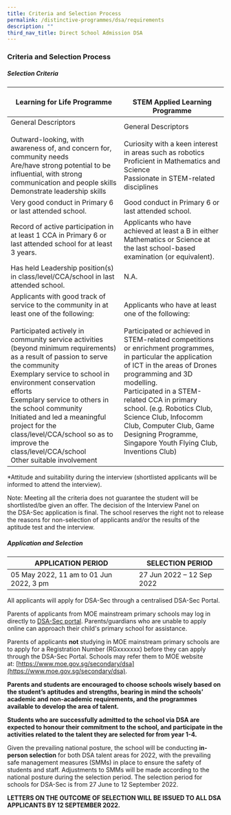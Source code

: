 ```yaml
---
title: Criteria and Selection Process
permalink: /distinctive-programmes/dsa/requirements
description: ""
third_nav_title: Direct School Admission DSA
---
```

### Criteria and Selection Process

##### **Selection Criteria**

| Learning  for Life Programme |  <br>STEM Applied Learning Programme |
|---|---|
| General  Descriptors<br><br>Outward-looking, with awareness of, and concern for, community needs<br>Are/have strong potential to be influential, with strong communication and people  skills<br>Demonstrate leadership skills | General  Descriptors<br><br>Curiosity  with a keen interest in  areas such as robotics<br>Proficient in Mathematics and  Science<br>Passionate  in STEM-related disciplines |
| Very good conduct in Primary 6 or last attended school. | Good conduct in Primary 6 or last attended school. |
| Record of active participation in at least 1 CCA in Primary 6 or last attended school for at least 3 years. | Applicants who have achieved at least a B in either Mathematics or Science at the last school-based examination (or equivalent). |
| Has held Leadership position(s) in class/level/CCA/school in last attended school. | N.A. |
| Applicants with good track of service  to the community in at least one of the following:<br><br>Participated  actively in community service activities (beyond minimum requirements) as a  result of passion to serve the community<br>Exemplary  service to school in environment conservation efforts<br>Exemplary  service to others in the school community<br>Initiated  and led a meaningful project for the class/level/CCA/school so as to improve  the class/level/CCA/school<br>Other suitable involvement | Applicants who have at least one  of the following:<br><br>Participated or achieved in STEM-related competitions or enrichment programmes, in particular the application of ICT in the areas of Drones programming and 3D modelling.<br>Participated in a STEM-related CCA in primary school. (e.g.  Robotics Club, Science Club, Infocomm Club, Computer Club, Game Designing Programme, Singapore Youth Flying Club, Inventions Club) |

*Attitude and suitability during the interview (shortlisted applicants will be informed to attend the interview).

Note: Meeting all the criteria does not guarantee the student will be shortlisted/be given an offer. The decision of the Interview Panel on the DSA-Sec application is final. The school reserves the right not to release the reasons for non-selection of applicants and/or the results of the aptitude test and the interview.

##### **Application and Selection**

| APPLICATION  PERIOD | SELECTION  PERIOD |
|---|---|
| 05 May 2022, 11 am to 01 Jun 2022, 3 pm | 27 Jun 2022 – 12 Sep 2022 |

All applicants will apply for DSA-Sec through a centralised DSA-Sec Portal.

Parents of applicants from MOE mainstream primary schools may log in directly to [DSA-Sec portal](https://go.gov.sg/apply-dsa-sec). Parents/guardians who are unable to apply online can approach their child's primary school for assistance.

Parents of applicants **not** studying in MOE mainstream primary schools are to apply for a Registration Number (RGxxxxxxx) before they can apply through the DSA-Sec Portal. Schools may refer them to MOE website at: [https://www.moe.gov.sg/secondary/dsa](https://www.moe.gov.sg/secondary/dsa).

**Parents and students are encouraged to choose schools wisely based on the student’s aptitudes and strengths, bearing in mind the schools’ academic and non-academic requirements, and the programmes available to develop the area of talent.**  

**Students who are successfully admitted to the school via DSA are expected to honour their commitment to the school, and participate in the activities related to the talent they are selected for from year 1-4.** 

Given the prevailing national posture, the school will be conducting **in-person selection** for both DSA talent areas for 2022, with the prevailing safe management measures (SMMs) in place to ensure the safety of students and staff. Adjustments to SMMs will be made according to the national posture during the selection period. The selection period for schools for DSA-Sec is from 27 June to 12 September 2022.

**LETTERS ON THE OUTCOME OF SELECTION WILL BE ISSUED TO ALL DSA APPLICANTS BY 12 SEPTEMBER 2022.**